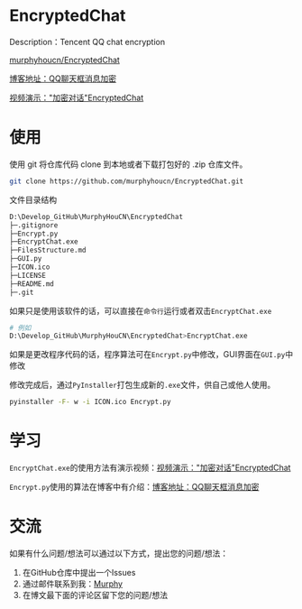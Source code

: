 # EncryptedChat
Description：Tencent QQ chat encryption

[murphyhoucn/EncryptedChat](https://github.com/murphyhoucn/EncryptedChat)

[博客地址：QQ聊天框消息加密](https://cosmicdusty.cc/post/QQ%E8%81%8A%E5%A4%A9%E6%A1%86%E6%B6%88%E6%81%AF%E5%8A%A0%E5%AF%86)

[视频演示："加密对话"EncryptedChat](https://www.bilibili.com/video/BV1KT4y1S7kF?spm_id_from=333.999.0.0)

# 使用

使用 git 将仓库代码 clone 到本地或者下载打包好的 .zip 仓库文件。

``` bash
git clone https://github.com/murphyhoucn/EncryptedChat.git
```

文件目录结构

``` bash
D:\Develop_GitHub\MurphyHouCN\EncryptedChat
├─.gitignore
├─Encrypt.py
├─EncryptChat.exe
├─FilesStructure.md
├─GUI.py
├─ICON.ico
├─LICENSE
├─README.md
├─.git
```

如果只是使用该软件的话，可以直接在`命令行`运行或者双击`EncryptChat.exe`

``` bash
# 例如
D:\Develop_GitHub\MurphyHouCN\EncryptedChat>EncryptChat.exe
```

如果是更改程序代码的话，程序算法可在`Encrypt.py`中修改，GUI界面在`GUI.py`中修改

修改完成后，通过`PyInstaller`打包生成新的`.exe`文件，供自己或他人使用。

``` bash
pyinstaller -F- w -i ICON.ico Encrypt.py
```

# 学习

`EncryptChat.exe`的使用方法有演示视频：[视频演示："加密对话"EncryptedChat](https://www.bilibili.com/video/BV1KT4y1S7kF?spm_id_from=333.999.0.0)

`Encrypt.py`使用的算法在博客中有介绍：[博客地址：QQ聊天框消息加密](https://cosmicdusty.cc/post/QQ%E8%81%8A%E5%A4%A9%E6%A1%86%E6%B6%88%E6%81%AF%E5%8A%A0%E5%AF%86)

# 交流

如果有什么问题/想法可以通过以下方式，提出您的问题/想法：

1. 在GitHub仓库中提出一个Issues
2. 通过邮件联系到我：[Murphy](mailto:Murphy0928Hou@outlook.com)
3. 在博文最下面的评论区留下您的问题/想法



